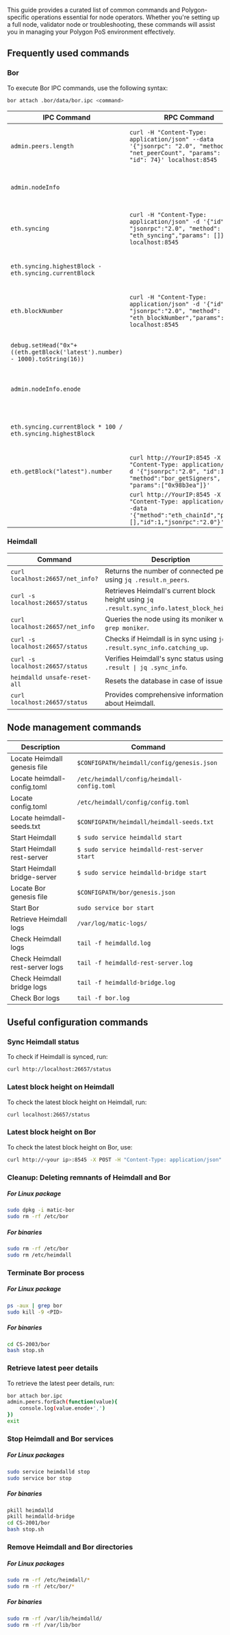 This guide provides a curated list of common commands and Polygon-specific operations essential for node operators. Whether you're setting up a full node, validator node or troubleshooting, these commands will assist you in managing your Polygon PoS environment effectively.

## Frequently used commands

### Bor

To execute Bor IPC commands, use the following syntax:

```bash
bor attach .bor/data/bor.ipc <command>
```

| IPC Command | RPC Command | Description |
| ----------- | ----------- | ----------- |
| `admin.peers.length` | `curl -H "Content-Type: application/json" --data '{"jsonrpc": "2.0", "method": "net_peerCount", "params": [], "id": 74}' localhost:8545` | Retrieves the number of peers connected to the node. |
| `admin.nodeInfo` |  | Provides detailed information about the node. |
| `eth.syncing` | `curl -H "Content-Type: application/json" -d '{"id":1, "jsonrpc":"2.0", "method": "eth_syncing","params": []}' localhost:8545` | Indicates whether the node is syncing (`true`) or not (`false`). |
| `eth.syncing.highestBlock - eth.syncing.currentBlock` |  | Compares the current block of your node to the highest block. |
| `eth.blockNumber` | `curl -H "Content-Type: application/json" -d '{"id":1, "jsonrpc":"2.0", "method": "eth_blockNumber","params": []}' localhost:8545` | Returns the latest block number processed by the node. |
| `debug.setHead("0x"+((eth.getBlock('latest').number) - 1000).toString(16))` |  | Rewinds the blockchain to 1000 blocks prior. |
| `admin.nodeInfo.enode` |  | Retrieves the public enode URL of the node. |
| `eth.syncing.currentBlock * 100 / eth.syncing.highestBlock` |  | Calculates the remaining percentage for block synchronization. |
| `eth.getBlock("latest").number` | `curl http://YourIP:8545 -X POST -H "Content-Type: application/json" -d '{"jsonrpc":"2.0", "id":1, "method":"bor_getSigners", "params":["0x98b3ea"]}'` | Queries the height of the latest Bor block. |
|  | `curl http://YourIP:8545 -X POST -H "Content-Type: application/json" --data '{"method":"eth_chainId","params":[],"id":1,"jsonrpc":"2.0"}'` | Retrieves the `chainID`. |

### Heimdall

| Command | Description |
| ------- | ----------- |
| `curl localhost:26657/net_info?` | Returns the number of connected peers using `jq .result.n_peers`. |
| `curl -s localhost:26657/status` | Retrieves Heimdall's current block height using `jq .result.sync_info.latest_block_height`. |
| `curl localhost:26657/net_info` | Queries the node using its moniker with `grep moniker`. |
| `curl -s localhost:26657/status` | Checks if Heimdall is in sync using `jq .result.sync_info.catching_up`. |
| `curl -s localhost:26657/status` | Verifies Heimdall's sync status using `jq .result \| jq .sync_info`. |
| `heimdalld unsafe-reset-all` | Resets the database in case of issues. |
| `curl localhost:26657/status` | Provides comprehensive information about Heimdall. |

## Node management commands

| Description                           | Command                                        |
| ------------------------------------- | ---------------------------------------------- |
| Locate Heimdall genesis file      | `$CONFIGPATH/heimdall/config/genesis.json`     |
| Locate heimdall-config.toml       | `/etc/heimdall/config/heimdall-config.toml`    |
| Locate config.toml                | `/etc/heimdall/config/config.toml`             |
| Locate heimdall-seeds.txt         | `$CONFIGPATH/heimdall/heimdall-seeds.txt`      |
| Start Heimdall                    | `$ sudo service heimdalld start`               |
| Start Heimdall rest-server        | `$ sudo service heimdalld-rest-server start`   |
| Start Heimdall bridge-server      | `$ sudo service heimdalld-bridge start`        |
| Locate Bor genesis file           | `$CONFIGPATH/bor/genesis.json`                 |
| Start Bor                         | `sudo service bor start`                       |
| Retrieve Heimdall logs            | `/var/log/matic-logs/`                         |
| Check Heimdall logs               | `tail -f heimdalld.log`                        |
| Check Heimdall rest-server logs   | `tail -f heimdalld-rest-server.log`            |
| Check Heimdall bridge logs        | `tail -f heimdalld-bridge.log`                 |
| Check Bor logs                    | `tail -f bor.log`                              |

## Useful configuration commands

### Sync Heimdall status

To check if Heimdall is synced, run:

```bash
curl http://localhost:26657/status
```

### Latest block height on Heimdall

To check the latest block height on Heimdall, run:

```bash
curl localhost:26657/status
```

### Latest block height on Bor

To check the latest block height on Bor, use:

```bash
curl http://<your ip>:8545 -X POST -H "Content-Type: application/json" -d '{"jsonrpc":"2.0", "id":1, "method":"bor_getSigners", "params":["0x98b3ea"]}'
```

### Cleanup: Deleting remnants of Heimdall and Bor

##### For Linux package

```bash
sudo dpkg -i matic-bor
sudo rm -rf /etc/bor
```

##### For binaries

```bash
sudo rm -rf /etc/bor
sudo rm /etc/heimdall
```

### Terminate Bor process

##### For Linux package

```bash
ps -aux | grep bor
sudo kill -9 <PID>
```

##### For binaries

```bash
cd CS-2003/bor
bash stop.sh
```

### Retrieve latest peer details

To retrieve the latest peer details, run:

```bash
bor attach bor.ipc
admin.peers.forEach(function(value){
    console.log(value.enode+',')
})
exit
```

### Stop Heimdall and Bor services

##### For Linux packages

```bash
sudo service heimdalld stop
sudo service bor stop
```

##### For binaries

```bash
pkill heimdalld
pkill heimdalld-bridge
cd CS-2001/bor
bash stop.sh
```

### Remove Heimdall and Bor directories

##### For Linux packages

```bash
sudo rm -rf /etc/heimdall/*
sudo rm -rf /etc/bor/*
```

##### For binaries

```bash
sudo rm -rf /var/lib/heimdalld/
sudo rm -rf /var/lib/bor
```
